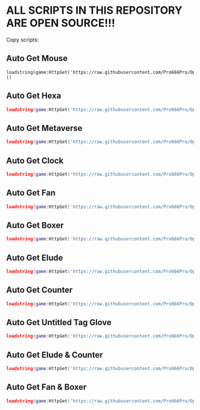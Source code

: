 # ALL SCRIPTS IN THIS REPOSITORY ARE OPEN SOURCE!!!

Copy scripts:

## Auto Get Mouse
```skibidi
loadstring(game:HttpGet('https://raw.githubusercontent.com/Pro666Pro/OpenSourceScripts/refs/heads/main/MouseGlove.luau'))()
```

## Auto Get Hexa
```lua
loadstring(game:HttpGet('https://raw.githubusercontent.com/Pro666Pro/OpenSourceScripts/refs/heads/main/HexaGlove.luau'))()
```
## Auto Get Metaverse
```lua
loadstring(game:HttpGet('https://raw.githubusercontent.com/Pro666Pro/OpenSourceScripts/refs/heads/main/MetaverseGlove.luau'))()
```

## Auto Get Clock
```lua
loadstring(game:HttpGet('https://raw.githubusercontent.com/Pro666Pro/OpenSourceScripts/refs/heads/main/ClockGlove.luau'))()
```

## Auto Get Fan
```lua
loadstring(game:HttpGet('https://raw.githubusercontent.com/Pro666Pro/OpenSourceScripts/refs/heads/main/FanGlove.luau'))()
```

## Auto Get Boxer
```lua
loadstring(game:HttpGet('https://raw.githubusercontent.com/Pro666Pro/OpenSourceScripts/refs/heads/main/BoxerGlove.luau'))()
```

## Auto Get Elude
```lua
loadstring(game:HttpGet('https://raw.githubusercontent.com/Pro666Pro/OpenSourceScripts/refs/heads/main/EludeGlove.luau'))()
```

## Auto Get Counter
```lua
loadstring(game:HttpGet('https://raw.githubusercontent.com/Pro666Pro/OpenSourceScripts/refs/heads/main/CounterGlove.luau'))()
```

## Auto Get Untitled Tag Glove
```lua
loadstring(game:HttpGet('https://raw.githubusercontent.com/Pro666Pro/OpenSourceScripts/refs/heads/main/UTGGlove.luau'))()
```

## Auto Get Elude & Counter
```lua
loadstring(game:HttpGet('https://raw.githubusercontent.com/Pro666Pro/OpenSourceScripts/refs/heads/main/EludeAndCounterGloves.luau'))()
```

## Auto Get Fan & Boxer
```lua
loadstring(game:HttpGet('https://raw.githubusercontent.com/Pro666Pro/OpenSourceScripts/refs/heads/main/FanAndBoxerGloves.luau'))()
```
